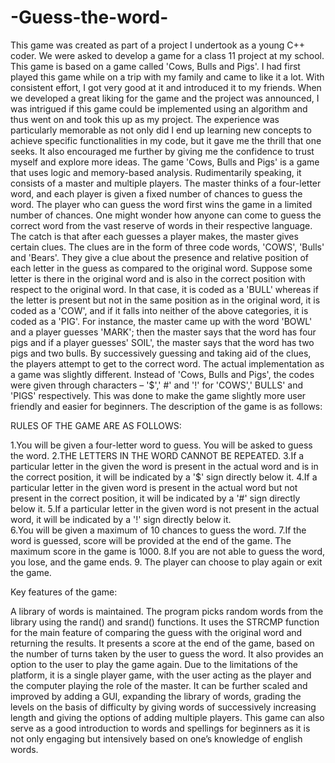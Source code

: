 # -Guess-the-word-
This game was created as part of a project I undertook as a young C++ coder. We were asked to develop a game for a class 11 project at my school.
This game is based on a game called 'Cows, Bulls and Pigs'. I had first played this game while on a trip with my family and came to like it a lot. With consistent effort, I got very good at it and introduced it to my friends. When we developed a great liking for the game and the project was announced, I was intrigued if this game could be implemented using an algorithm and thus went on and took this up as my project. The experience was particularly memorable as not only did I end up learning new concepts to achieve specific functionalities in my code, but it gave me the thrill that one seeks. It also encouraged me further by giving me the confidence to trust myself and explore more ideas.
The game 'Cows, Bulls and Pigs' is a game that uses logic and memory-based analysis. Rudimentarily speaking, it consists of a master and multiple players. The master thinks of a four-letter word, and each player is given a fixed number of chances to guess the word. The player who can guess the word first wins the game in a limited number of chances. One might wonder how anyone can come to guess the correct word from the vast reserve of words in their respective language. The catch is that after each guesses a player makes, the master gives certain clues. The clues are in the form of three code words, 'COWS', 'Bulls' and 'Bears'. They give a clue about the presence and relative position of each letter in the guess as compared to the original word. Suppose some letter is there in the original word and is also in the correct position with respect to the original word. In that case, it is coded as a 'BULL' whereas if the letter is present but not in the same position as in the original word, it is coded as a 'COW', and if it falls into neither of the above categories, it is coded as a 'PIG'. For instance, the master came up with the word 'BOWL' and a player guesses 'MARK'; then the master says that the word has four pigs and if a player guesses' SOIL', the master says that the word has two pigs and two bulls. By successively guessing and taking aid of the clues, the players attempt to get to the correct word.
The actual implementation as a game was slightly different. Instead of 'Cows, Bulls and Pigs', the codes were given through characters – '$',' #' and '!' for 'COWS',' BULLS' and 'PIGS' respectively. This was done to make the game slightly more user friendly and easier for beginners. The description of the game is as follows:

 
RULES OF THE GAME ARE AS FOLLOWS:

1.You will be given a four-letter word to guess. You will be asked to guess the word.
2.THE LETTERS IN THE WORD CANNOT BE REPEATED.
3.If a particular letter in the given the word is present in the actual word and is in the correct position, it will be indicated by a '$' sign directly below it.
4.If a particular letter in the given word is present in the actual word but not present in the correct position, it will be indicated by a '#' sign directly below it.
5.If a particular letter in the given word is not present in the actual word, it will be indicated by a '!' sign directly below it.    	
6.You will be given a maximum of 10 chances to guess the word.
7.If the word is guessed, score will be provided at the end of the game. The maximum score in the game is 1000.
8.If you are not able to guess the word, you lose, and the game ends.
9. The player can choose to play again or exit the game.
 
 
Key features of the game:

A library of words is maintained. The program picks random words from the library using the rand() and srand() functions. It uses the STRCMP function for the main feature of comparing the guess with the original word and returning the results. It presents a score at the end of the game, based on the number of turns taken by the user to guess the word. It also provides an option to the user to play the game again. Due to the limitations of the platform, it is a single player game, with the user acting as the player and the computer playing the role of the master. It can be further scaled and improved by adding a GUI, expanding the library of words, grading the levels on the basis of difficulty by giving words of successively increasing length and giving the options of adding multiple players. This game can also serve as a good introduction to words and spellings for beginners as it is not only engaging but intensively based on one’s knowledge of english words. 



